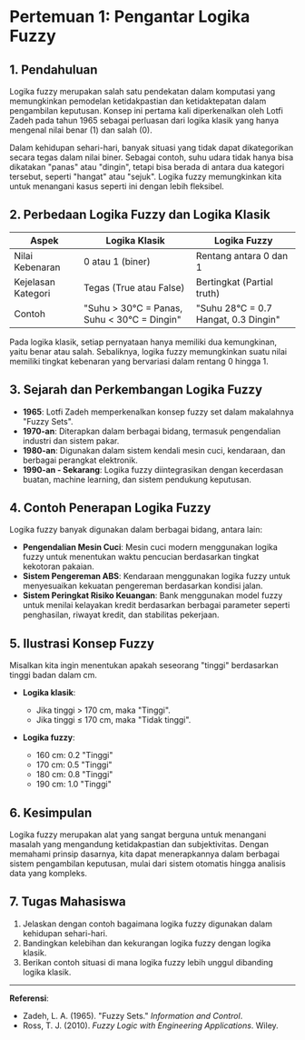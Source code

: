 # Pertemuan 1: Pengantar Logika Fuzzy

## 1. Pendahuluan
Logika fuzzy merupakan salah satu pendekatan dalam komputasi yang memungkinkan pemodelan ketidakpastian dan ketidaktepatan dalam pengambilan keputusan. Konsep ini pertama kali diperkenalkan oleh Lotfi Zadeh pada tahun 1965 sebagai perluasan dari logika klasik yang hanya mengenal nilai benar (1) dan salah (0).

Dalam kehidupan sehari-hari, banyak situasi yang tidak dapat dikategorikan secara tegas dalam nilai biner. Sebagai contoh, suhu udara tidak hanya bisa dikatakan "panas" atau "dingin", tetapi bisa berada di antara dua kategori tersebut, seperti "hangat" atau "sejuk". Logika fuzzy memungkinkan kita untuk menangani kasus seperti ini dengan lebih fleksibel.

## 2. Perbedaan Logika Fuzzy dan Logika Klasik
| **Aspek** | **Logika Klasik** | **Logika Fuzzy** |
|-----------|----------------|----------------|
| Nilai Kebenaran | 0 atau 1 (biner) | Rentang antara 0 dan 1 |
| Kejelasan Kategori | Tegas (True atau False) | Bertingkat (Partial truth) |
| Contoh | "Suhu > 30°C = Panas, Suhu < 30°C = Dingin" | "Suhu 28°C = 0.7 Hangat, 0.3 Dingin" |

Pada logika klasik, setiap pernyataan hanya memiliki dua kemungkinan, yaitu benar atau salah. Sebaliknya, logika fuzzy memungkinkan suatu nilai memiliki tingkat kebenaran yang bervariasi dalam rentang 0 hingga 1.

## 3. Sejarah dan Perkembangan Logika Fuzzy
- **1965**: Lotfi Zadeh memperkenalkan konsep fuzzy set dalam makalahnya "Fuzzy Sets".
- **1970-an**: Diterapkan dalam berbagai bidang, termasuk pengendalian industri dan sistem pakar.
- **1980-an**: Digunakan dalam sistem kendali mesin cuci, kendaraan, dan berbagai perangkat elektronik.
- **1990-an - Sekarang**: Logika fuzzy diintegrasikan dengan kecerdasan buatan, machine learning, dan sistem pendukung keputusan.

## 4. Contoh Penerapan Logika Fuzzy
Logika fuzzy banyak digunakan dalam berbagai bidang, antara lain:
- **Pengendalian Mesin Cuci**: Mesin cuci modern menggunakan logika fuzzy untuk menentukan waktu pencucian berdasarkan tingkat kekotoran pakaian.
- **Sistem Pengereman ABS**: Kendaraan menggunakan logika fuzzy untuk menyesuaikan kekuatan pengereman berdasarkan kondisi jalan.
- **Sistem Peringkat Risiko Keuangan**: Bank menggunakan model fuzzy untuk menilai kelayakan kredit berdasarkan berbagai parameter seperti penghasilan, riwayat kredit, dan stabilitas pekerjaan.

## 5. Ilustrasi Konsep Fuzzy
Misalkan kita ingin menentukan apakah seseorang "tinggi" berdasarkan tinggi badan dalam cm.
- **Logika klasik**:
  - Jika tinggi > 170 cm, maka "Tinggi".
  - Jika tinggi ≤ 170 cm, maka "Tidak tinggi".

- **Logika fuzzy**:
  - 160 cm: 0.2 "Tinggi"
  - 170 cm: 0.5 "Tinggi"
  - 180 cm: 0.8 "Tinggi"
  - 190 cm: 1.0 "Tinggi"

## 6. Kesimpulan
Logika fuzzy merupakan alat yang sangat berguna untuk menangani masalah yang mengandung ketidakpastian dan subjektivitas. Dengan memahami prinsip dasarnya, kita dapat menerapkannya dalam berbagai sistem pengambilan keputusan, mulai dari sistem otomatis hingga analisis data yang kompleks.

## 7. Tugas Mahasiswa
1. Jelaskan dengan contoh bagaimana logika fuzzy digunakan dalam kehidupan sehari-hari.
2. Bandingkan kelebihan dan kekurangan logika fuzzy dengan logika klasik.
3. Berikan contoh situasi di mana logika fuzzy lebih unggul dibanding logika klasik.

---

**Referensi**:
- Zadeh, L. A. (1965). "Fuzzy Sets." *Information and Control*.
- Ross, T. J. (2010). *Fuzzy Logic with Engineering Applications*. Wiley.

